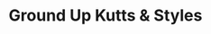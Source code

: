 ---
title: "Ground Up Kutts & Styles"
url: /lucama/ground-up-kutts-and-styles/
shop: hairdresser
---